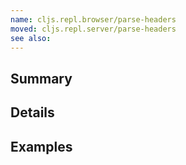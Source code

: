 ```yaml
---
name: cljs.repl.browser/parse-headers
moved: cljs.repl.server/parse-headers
see also:
---
```


## Summary

## Details

## Examples
